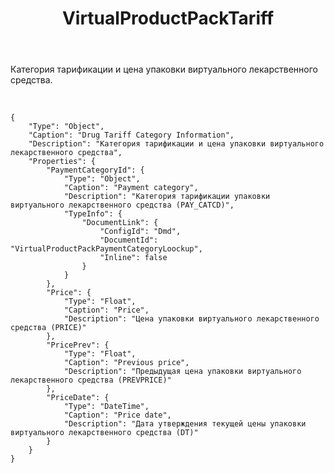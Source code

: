 ﻿---
layout: default
title: VirtualProductPackTariff
position: 
categories: 
tags: 
---

Категория тарификации и цена упаковки виртуального лекарственного средства.

 

```
{
	"Type": "Object",
	"Caption": "Drug Tariff Category Information",
	"Description": "Категория тарификации и цена упаковки виртуального лекарственного средства",
	"Properties": {
		"PaymentCategoryId": {
			"Type": "Object",
			"Caption": "Payment category",
			"Description": "Категория тарификации упаковки виртуального лекарственного средства (PAY_CATCD)",
			"TypeInfo": {
				"DocumentLink": {
					"ConfigId": "Dmd",
					"DocumentId": "VirtualProductPackPaymentCategoryLoockup",
					"Inline": false
                }
            }
		},
		"Price": {
			"Type": "Float",
			"Caption": "Price",
			"Description": "Цена упаковки виртуального лекарственного средства (PRICE)"
		},
		"PricePrev": {
			"Type": "Float",
			"Caption": "Previous price",
			"Description": "Предыдущая цена упаковки виртуального лекарственного средства (PREVPRICE)"
		},
		"PriceDate": {
			"Type": "DateTime",
			"Caption": "Price date",
			"Description": "Дата утверждения текущей цены упаковки виртуального лекарственного средства (DT)"
		}
	}
}
```

 

 

